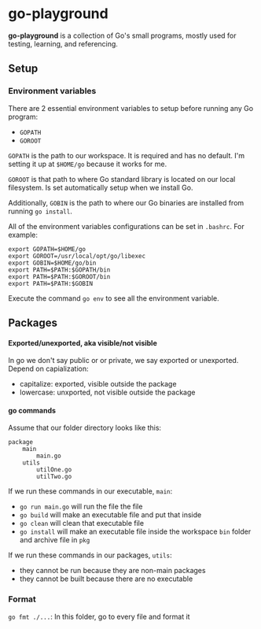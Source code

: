 # go-playground
**go-playground** is a collection of Go's small programs, mostly used for
testing, learning, and referencing.

## Setup

### Environment variables
There are 2 essential environment variables to setup before running any Go program:
- `GOPATH`
- `GOROOT`

`GOPATH` is the path to our workspace. It is required and has no default. 
I'm setting it up at `$HOME/go` because it works for me.

`GOROOT` is that path to where Go standard library is located on our local filesystem.
Is set automatically setup when we install Go.

Additionally, `GOBIN` is the path to where our Go binaries are installed from running `go install`.

All of the environment variables configurations can be set in `.bashrc`. For example:
```
export GOPATH=$HOME/go
export GOROOT=/usr/local/opt/go/libexec
export GOBIN=$HOME/go/bin
export PATH=$PATH:$GOPATH/bin
export PATH=$PATH:$GOROOT/bin
export PATH=$PATH:$GOBIN
```

Execute the command `go env` to see all the environment variable.

## Packages

#### Exported/unexported, aka visible/not visible
In go we don't say public or or private, we say exported or unexported.
Depend on capialization:
- capitalize: exported, visible outside the package
- lowercase: unxported, not visible outside the package

#### go commands
Assume that our folder directory looks like this:
```
package
    main
        main.go
    utils
        utilOne.go
        utilTwo.go
```

If we run these commands in our executable, `main`:
- `go run main.go` will run the file the file
- `go build` will make an executable file and put that inside
- `go clean` will clean that executable file
- `go install` will make an executable file inside the workspace `bin` folder and archive file in `pkg`

If we run these commands in our packages, `utils`:
- they cannot be run because they are non-main packages
- they cannot be built because there are no executable

### Format

`go fmt ./...`: In this folder, go to every file and format it
